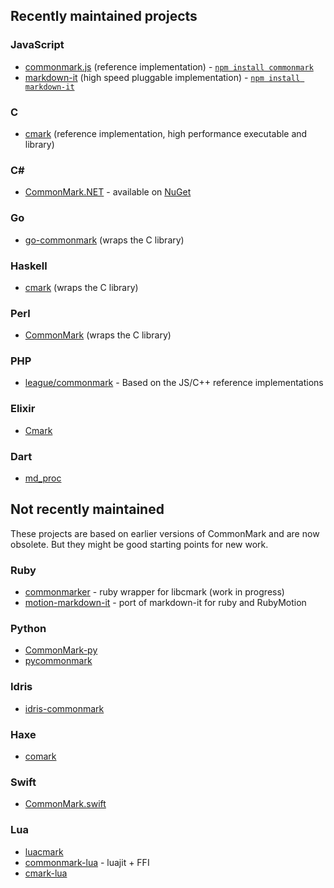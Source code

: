 ## Recently maintained projects

### JavaScript

- [commonmark.js](https://github.com/jgm/CommonMark) (reference
  implementation) - [`npm install commonmark`](https://www.npmjs.org/package/commonmark)
- [markdown-it](https://github.com/markdown-it/markdown-it) (high speed pluggable implementation) - [`npm install markdown-it`](https://www.npmjs.org/package/markdown-it)

### C

- [cmark](https://github.com/jgm/CommonMark) (reference
  implementation, high performance executable and library)

### C# ###

- [CommonMark.NET](https://github.com/Knagis/CommonMark.NET) - available on [NuGet](https://www.nuget.org/packages/CommonMark.NET/)

### Go

- [go-commonmark](https://github.com/rhinoman/go-commonmark) (wraps the C library)

### Haskell

- [cmark](http://hackage.haskell.org/package/cmark) (wraps the C library)

### Perl

- [CommonMark](https://metacpan.org/release/CommonMark) (wraps the C library)

### PHP

- [league/commonmark](http://commonmark.thephpleague.com/) - Based on the JS/C++ reference implementations

### Elixir

- [Cmark](https://github.com/asaaki/cmark.ex)

### Dart

- [md_proc](https://github.com/dikmax/md_proc/commits/master)


## Not recently maintained

These projects are based on earlier versions of CommonMark and are now obsolete.  But they might be good starting points for new work.

### Ruby

 - [commonmarker](https://github.com/jgm/commonmarker) - ruby wrapper for libcmark (work in progress)
 - [motion-markdown-it](https://github.com/digitalmoksha/motion-markdown-it) - port of markdown-it for ruby and RubyMotion

### Python

- [CommonMark-py](https://github.com/rolandshoemaker/CommonMark-py)
- [pycommonmark](https://github.com/bpabel/pycommonmark)

### Idris

- [idris-commonmark](https://github.com/soimort/idris-commonmark)

### Haxe

- [comark](https://github.com/ConstNW/comark)

### Swift

- [CommonMark.swift](https://github.com/bnickel/CommonMark.swift)

### Lua

- [luacmark](https://github.com/jturner/luacmark)
- [commonmark-lua](https://github.com/jgm/commonmark-lua) - luajit + FFI
- [cmark-lua](https://github.com/jgm/cmark-lua)
